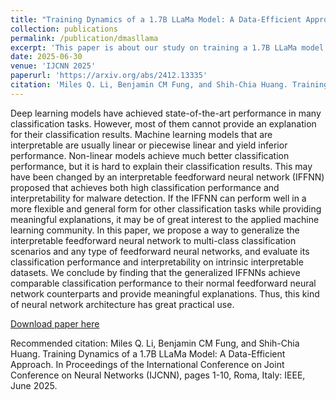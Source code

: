```yaml
---
title: "Training Dynamics of a 1.7B LLaMa Model: A Data-Efficient Approach"
collection: publications
permalink: /publication/dmasllama
excerpt: 'This paper is about our study on training a 1.7B LLaMa model'
date: 2025-06-30
venue: 'IJCNN 2025'
paperurl: 'https://arxiv.org/abs/2412.13335'
citation: 'Miles Q. Li, Benjamin CM Fung, and Shih-Chia Huang. Training Dynamics of a 1.7B LLaMa Model: A Data-Efficient Approach. In Proceedings of the International Conference on Joint Conference on Neural Networks (IJCNN), pages 1-10, Roma, Italy: IEEE, June 2025.'
---
```

Deep learning models have achieved state-of-the-art performance in many classification tasks. However, most of them cannot provide an explanation for their classification results. Machine learning models that are interpretable are usually linear or piecewise linear and yield inferior performance. Non-linear models achieve much better classification performance, but it is hard to explain their classification results. This may have been changed by an interpretable feedforward neural network (IFFNN) proposed that achieves both high classification performance and interpretability for malware detection. If the IFFNN can perform well in a more flexible and general form for other classification tasks while providing meaningful explanations, it may be of great interest to the applied machine learning community. In this paper, we propose a way to generalize the interpretable feedforward neural network to multi-class classification scenarios and any type of feedforward neural networks, and evaluate its classification performance and interpretability on intrinsic interpretable datasets. We conclude by finding that the generalized IFFNNs achieve comparable classification performance to their normal feedforward neural network counterparts and provide meaningful explanations. Thus, this kind of neural network architecture has great practical use.

[Download paper here](https://arxiv.org/abs/2412.13335)

Recommended citation: Miles Q. Li, Benjamin CM Fung, and Shih-Chia Huang. Training Dynamics of a 1.7B LLaMa Model: A Data-Efficient Approach. In Proceedings of the International Conference on Joint Conference on Neural Networks (IJCNN), pages 1-10, Roma, Italy: IEEE, June 2025.